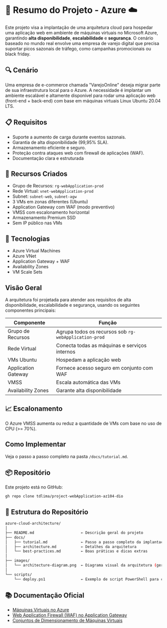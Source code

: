 # 📘 Resumo do Projeto - Azure ☁️

Este projeto visa a implantação de uma arquitetura cloud para hospedar uma aplicação web em ambiente de máquinas virtuais no Microsoft Azure, garantindo **alta disponibilidade**, **escalabilidade** e **segurança**. O cenário baseado no mundo real envolve uma empresa de varejo digital que precisa suportar picos sazonais de tráfego, como campanhas promocionais ou black friday.

## 🔍 Cenário

Uma empresa de e-commerce chamada "VarejoOnline" deseja migrar parte de sua infraestrutura local para o Azure. A necessidade é implantar um ambiente escalável e altamente disponível para rodar uma aplicação web (front-end + back-end) com base em máquinas virtuais Linux Ubuntu 20.04 LTS.

## 📋 Requisitos

- Suporte a aumento de carga durante eventos sazonais.
- Garantia de alta disponibilidade (99,95% SLA).
- Armazenamento eficiente e seguro.
- Proteção contra ataques web com firewall de aplicações (WAF).
- Documentação clara e estruturada

## 🔧 Recursos Criados

- Grupo de Recursos: `rg-webApplication-prod`
- Rede Virtual: `vnet-webApplication-prod`
- Subnet: `subnet-web`, `subnet-agw`
- 3 VMs em zonas diferentes (Ubuntu)
- Application Gateway com WAF (modo preventivo)
- VMSS com escalonamento horizontal
- Armazenamento Premium SSD
- Sem IP público nas VMs

## 🧰 Tecnologias

- Azure Virtual Machines
- Azure VNet
- Application Gateway + WAF
- Availability Zones
- VM Scale Sets

## Visão Geral

A arquitetura foi projetada para atender aos requisitos de alta disponibilidade, escalabilidade e segurança, usando os seguintes componentes principais:

| Componente | Função |
|-----------|--------|
| Grupo de Recursos | Agrupa todos os recursos sob `rg-webApplication-prod` |
| Rede Virtual | Conecta todas as máquinas e serviços internos |
| VMs Ubuntu | Hospedam a aplicação web |
| Application Gateway | Fornece acesso seguro em conjunto com WAF |
| VMSS | Escala automática das VMs |
| Availability Zones | Garante alta disponibilidade |

## 📈 Escalonamento

O Azure VMSS aumenta ou reduz a quantidade de VMs com base no uso de CPU (>= 70%).

## Como Implementar

Veja o passo a passo completo na pasta `/docs/tutorial.md`.

## 📦 Repositório

Este projeto está no GitHub:
```bash
gh repo clone tdlima/project-webApplication-az104-dio
```

## 📁 Estrutura do Repositório

```bash
azure-cloud-architecture/
│
├── README.md                     ← Descrição geral do projeto
├── docs/
│   ├── tutorial.md               ← Passo a passo completo da implantação
│   ├── architecture.md           ← Detalhes da arquitetura
│   └── best-practices.md         ← Boas práticas e dicas extras
│
├── images/
│   └── architecture-diagram.png  ← Diagrama visual da arquitetura (gerado)
│
└── scripts/
    └── deploy.ps1                ← Exemplo de script PowerShell para criação de recursos
```

## 📚 Documentação Oficial

- [Máquinas Virtuais no Azure](https://learn.microsoft.com/en-us/azure/virtual-machines/)
- [Web Application Firewall (WAF) no Application Gateway](https://learn.microsoft.com/en-us/azure/web-application-firewall/ag/ag-overview)
- [Conjuntos de Dimensionamento de Máquinas Virtuais](https://learn.microsoft.com/en-us/azure/virtual-machine-scale-sets/)
